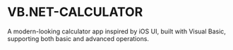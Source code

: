 # VB.NET-CALCULATOR
A modern-looking calculator app inspired by iOS UI, built with Visual Basic, supporting both basic and advanced operations.
